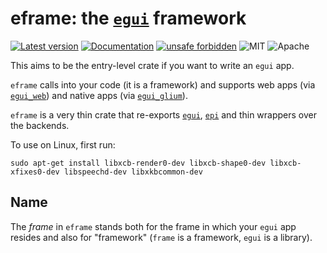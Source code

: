 # eframe: the [`egui`](https://github.com/emilk/egui) framework

[![Latest version](https://img.shields.io/crates/v/eframe.svg)](https://crates.io/crates/eframe)
[![Documentation](https://docs.rs/eframe/badge.svg)](https://docs.rs/eframe)
[![unsafe forbidden](https://img.shields.io/badge/unsafe-forbidden-success.svg)](https://github.com/rust-secure-code/safety-dance/)
![MIT](https://img.shields.io/badge/license-MIT-blue.svg)
![Apache](https://img.shields.io/badge/license-Apache-blue.svg)


This aims to be the entry-level crate if you want to write an `egui` app.

`eframe` calls into your code (it is a framework) and supports web apps (via [`egui_web`](https://crates.io/crates/egui_web)) and native apps (via [`egui_glium`](https://crates.io/crates/egui_glium)).

`eframe` is a very thin crate that re-exports [`egui`](https://github.com/emilk/egui), [`epi`](https://github.com/emilk/egui/tree/master/epi) and thin wrappers over the backends.

To use on Linux, first run:

```
sudo apt-get install libxcb-render0-dev libxcb-shape0-dev libxcb-xfixes0-dev libspeechd-dev libxkbcommon-dev
```

## Name

The _frame_ in `eframe` stands both for the frame in which your `egui` app resides and also for "framework" (`frame` is a framework, `egui` is a library).
